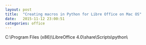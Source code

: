 ```yaml
---
layout: post
title:  "Creating macros in Python for Libre Office on Mac OS"
date:   2015-11-12 23:00:51
categories: office
---
```




C:\Program Files (x86)\LibreOffice 4.0\share\Scripts\python\
